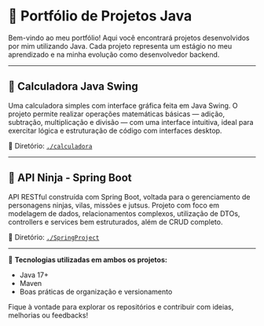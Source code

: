 # 💼 Portfólio de Projetos Java

Bem-vindo ao meu portfólio! Aqui você encontrará projetos desenvolvidos por mim utilizando Java. Cada projeto representa um estágio no meu aprendizado e na minha evolução como desenvolvedor backend.

---

## 🧮 Calculadora Java Swing

Uma calculadora simples com interface gráfica feita em Java Swing. O projeto permite realizar operações matemáticas básicas — adição, subtração, multiplicação e divisão — com uma interface intuitiva, ideal para exercitar lógica e estruturação de código com interfaces desktop.

📁 Diretório: [`./calculadora`](./calculadora)

---

## 🥷 API Ninja - Spring Boot

API RESTful construída com Spring Boot, voltada para o gerenciamento de personagens ninjas, vilas, missões e jutsus. Projeto com foco em modelagem de dados, relacionamentos complexos, utilização de DTOs, controllers e services bem estruturados, além de CRUD completo.

📁 Diretório: [`./SpringProject`](./SpringProject)

---

🎯 **Tecnologias utilizadas em ambos os projetos:**
- Java 17+
- Maven
- Boas práticas de organização e versionamento

Fique à vontade para explorar os repositórios e contribuir com ideias, melhorias ou feedbacks!
